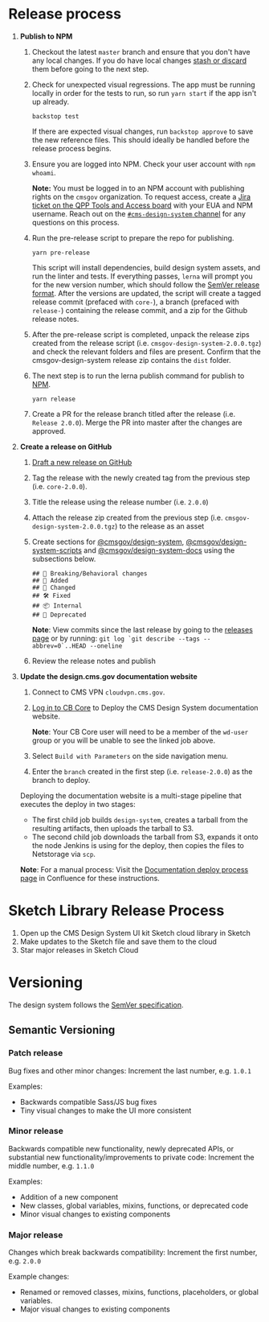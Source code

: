 # Release process

1. **Publish to NPM**

   1. Checkout the latest `master` branch and ensure that you don't have any local changes. If you do have local changes [stash or discard](https://docs.gitlab.com/ee/topics/git/numerous_undo_possibilities_in_git/#quickly-save-local-changes) them before going to the next step.
   1. Check for unexpected visual regressions. The app must be running locally in order for the tests to run, so run `yarn start` if the app isn't up already.
      ```
      backstop test
      ```
      If there are expected visual changes, run `backstop approve` to save the new reference files. This should ideally be handled before the release process begins.
   1. Ensure you are logged into NPM. Check your user account with `npm whoami`.

      **Note:** You must be logged in to an NPM account with publishing rights on the `cmsgov` organization. To request access, create a [Jira ticket on the QPP Tools and Access board](https://jira.cms.gov/browse/QTA-847) with your EUA and NPM username. Reach out on the [`#cms-design-system` channel](https://cmsgov.slack.com/archives/CHH0381RD) for any questions on this process.

   1. Run the pre-release script to prepare the repo for publishing.

      ```
      yarn pre-release
      ```

      This script will install dependencies, build design system assets, and run the linter and tests. If everything passes, `lerna` will prompt you for the new version number, which should follow the [SemVer release format](#versioning). After the versions are updated, the script will create a tagged release commit (prefaced with `core-`), a branch (prefaced with `release-`) containing the release commit, and a zip for the Github release notes.

   1. After the pre-release script is completed, unpack the release zips created from the release script (i.e. `cmsgov-design-system-2.0.0.tgz`) and check the relevant folders and files are present. Confirm that the cmsgov-design-system release zip contains the `dist` folder.

   1. The next step is to run the lerna publish command for publish to [NPM](https://www.npmjs.com/package/@cmsgov/design-system).

      ```
      yarn release
      ```

   1. Create a PR for the release branch titled after the release (i.e. `Release 2.0.0`). Merge the PR into master after the changes are approved.

1. **Create a release on GitHub**

   1. [Draft a new release on GitHub](https://github.com/CMSgov/design-system/releases/new)
   1. Tag the release with the newly created tag from the previous step (i.e. `core-2.0.0`).
   1. Title the release using the release number (i.e. `2.0.0`)
   1. Attach the release zip created from the previous step (i.e. `cmsgov-design-system-2.0.0.tgz`) to the release as an asset
   1. Create sections for [@cmsgov/design-system](https://www.npmjs.com/package/@cmsgov/design-system), [@cmsgov/design-system-scripts](https://www.npmjs.com/package/@cmsgov/design-system-scripts) and [@cmsgov/design-system-docs](https://www.npmjs.com/package/@cmsgov/design-system-docs) using the subsections below.

      ```
      ## 🚨 Breaking/Behavioral changes
      ## 🚀 Added
      ## 💅 Changed
      ## 🛠 Fixed
      ## 📦 Internal
      ## 🚫 Deprecated
      ```

      **Note**: View commits since the last release by going to the [releases page](https://github.com/CMSgov/design-system/releases) or by running: `` git log `git describe --tags --abbrev=0`..HEAD --oneline ``

   1. Review the release notes and publish

1. **Update the design.cms.gov documentation website**

   1. Connect to CMS VPN `cloudvpn.cms.gov`.

   1. [Log in to CB Core](https://ci.backends.cms.gov/wds/job/Design%20System/job/Deploy%20design-system/) to Deploy the CMS Design System documentation website.

      **Note**: Your CB Core user will need to be a member of the `wd-user` group or you will be unable to see the linked job above.

   1. Select `Build with Parameters` on the side navigation menu.

   1. Enter the `branch` created in the first step (i.e. `release-2.0.0`) as the branch to deploy.

   Deploying the documentation website is a multi-stage pipeline that executes the deploy in two stages:

   - The first child job builds `design-system`, creates a tarball from the resulting artifacts, then uploads the tarball to S3.
   - The second child job downloads the tarball from S3, expands it onto the node Jenkins is using for the deploy, then copies the files to Netstorage via `scp`.

   **Note**: For a manual process: Visit the [Documentation deploy process page](https://confluence.cms.gov/display/HCDSG/Documentation+deploy+proces) in Confluence for these instructions.

# Sketch Library Release Process

1. Open up the CMS Design System UI kit Sketch cloud library in Sketch
1. Make updates to the Sketch file and save them to the cloud
1. Star major releases in Sketch Cloud

# Versioning

The design system follows the [SemVer specification](http://semver.org/).

## Semantic Versioning

### Patch release

Bug fixes and other minor changes: Increment the last number, e.g. `1.0.1`

Examples:

- Backwards compatible Sass/JS bug fixes
- Tiny visual changes to make the UI more consistent

### Minor release

Backwards compatible new functionality, newly deprecated APIs, or substantial new functionality/improvements to private code: Increment the middle number, e.g. `1.1.0`

Examples:

- Addition of a new component
- New classes, global variables, mixins, functions, or deprecated code
- Minor visual changes to existing components

### Major release

Changes which break backwards compatibility: Increment the first number, e.g. `2.0.0`

Example changes:

- Renamed or removed classes, mixins, functions, placeholders, or global variables.
- Major visual changes to existing components
